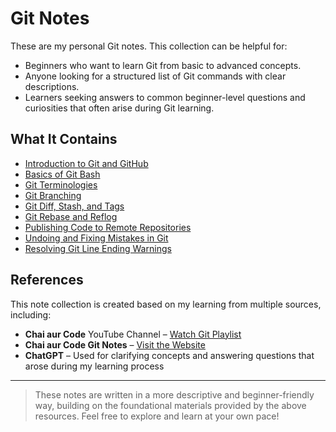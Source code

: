 # Git Notes

These are my personal Git notes. This collection can be helpful for:
- Beginners who want to learn Git from basic to advanced concepts.
- Anyone looking for a structured list of Git commands with clear descriptions.
- Learners seeking answers to common beginner-level questions and curiosities that often arise during Git learning.

## What It Contains

- [Introduction to Git and GitHub](1_Git_and_GitHub.md)
- [Basics of Git Bash](2_Git_bash.md)
- [Git Terminologies](3_Git_terminologies.md)
- [Git Branching](4_Branches_in_Git.md)
- [Git Diff, Stash, and Tags](5_diff_stash_n_tags.md)
- [Git Rebase and Reflog](6_rebase_n_reflog.md)
- [Publishing Code to Remote Repositories](7_publish_code_to_remote_repo.md)
- [Undoing and Fixing Mistakes in Git](8_Git_undoing_n_fixing_mistakes.md)
- [Resolving Git Line Ending Warnings](9_Resolve_Git_line_ending_warning.md)

## References

This note collection is created based on my learning from multiple sources, including:

- **Chai aur Code** YouTube Channel – [Watch Git Playlist](https://www.youtube.com/watch?v=q8EevlEpQ2A&t=9256s)
- **Chai aur Code Git Notes** – [Visit the Website](https://docs.chaicode.com)
- **ChatGPT** – Used for clarifying concepts and answering questions that arose during my learning process

---

> These notes are written in a more descriptive and beginner-friendly way, building on the foundational materials provided by the above resources. Feel free to explore and learn at your own pace!
